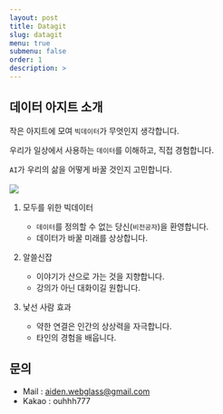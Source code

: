```yaml
---
layout: post
title: Datagit
slug: datagit
menu: true
submenu: false
order: 1
description: >
---
```


## 데이터 아지트 소개
작은 아지트에 모여 ```빅데이터```가 무엇인지 생각합니다. 

우리가 일상에서 사용하는 ```데이터```를 이해하고, 직접 경험합니다. 

```AI```가 우리의 삶을 어떻게 바꿀 것인지 고민합니다.
<br/>
<br/>
<img src="/assets/img/datagit.jpg">
<br/>
1. 모두를 위한 빅데이터
   - ```데이터```를 정의할 수 없는 당신(```비전공자```)을 환영합니다.
   - 데이터가 바꿀 미래를 상상합니다.

2. 알쓸신잡
   - 이야기가 산으로 가는 것을 지향합니다.
   - 강의가 아닌 대화이길 원합니다.

3. 낯선 사람 효과
   - 약한 연결은 인간의 상상력을 자극합니다.
   - 타인의 경험을 배웁니다.


## 문의 
- Mail : aiden.webglass@gmail.com
- Kakao : ouhhh777